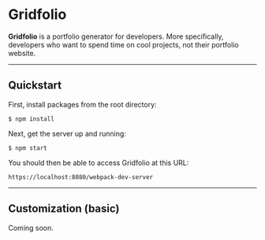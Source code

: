 **Gridfolio**
===============

**Gridfolio** is a portfolio generator for developers. More specifically, developers who want to spend time on cool projects, not their portfolio website.

-------------

## Quickstart

First, install packages from the root directory:

```
$ npm install
```




Next, get the server up and running:

```
$ npm start
```


You should then be able to access Gridfolio at this URL:

```https://localhost:8080/webpack-dev-server```

-------------

## Customization (basic)

Coming soon.
